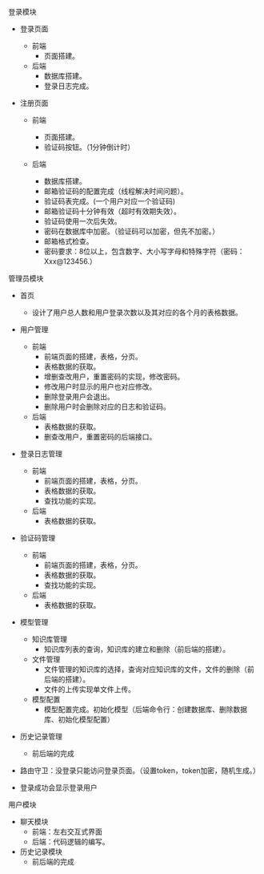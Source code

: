 登录模块

* 登录页面

  * 前端
    * 页面搭建。
  * 后端
    * 数据库搭建。
    * 登录日志完成。
* 注册页面

  * 前端

    * 页面搭建。
    * 验证码按钮。（1分钟倒计时）
  * 后端

    * 数据库搭建。
    * 邮箱验证码的配置完成（线程解决时间问题）。
    * 验证码表完成。(一个用户对应一个验证码)
    * 邮箱验证码十分钟有效（超时有效期失效）。
    * 验证码使用一次后失效。
    * 密码在数据库中加密。（验证码可以加密，但先不加密。）
    * 邮箱格式检查。
    * 密码要求：8位以上，包含数字、大小写字母和特殊字符（密码：Xxx@123456.）

管理员模块

* 首页
  * 设计了用户总人数和用户登录次数以及其对应的各个月的表格数据。

* 用户管理
  * 前端
    * 前端页面的搭建，表格，分页。
    * 表格数据的获取。
    * 增删查改用户，重置密码的实现，修改密码。
    * 修改用户时显示的用户也对应修改。
    * 删除登录用户会退出。
    * 删除用户时会删除对应的日志和验证码。
  * 后端
    * 表格数据的获取。
    * 删查改用户，重置密码的后端接口。
* 登录日志管理
  * 前端
    * 前端页面的搭建，表格，分页。
    * 表格数据的获取。
    * 查找功能的实现。
  * 后端
    * 表格数据的获取。
* 验证码管理	
  * 前端
    * 前端页面的搭建，表格，分页。
    * 表格数据的获取。
    * 查找功能的实现。
  * 后端
    * 表格数据的获取。
* 模型管理
  * 知识库管理
    * 知识库列表的查询，知识库的建立和删除（前后端的搭建）。
  * 文件管理
    * 文件管理的知识库的选择，查询对应知识库的文件，文件的删除（前后端的搭建）。
    * 文件的上传实现单文件上传。
  * 模型配置
    * 模型配置完成。初始化模型（后端命令行：创建数据库、删除数据库、初始化模型配置）
* 历史记录管理
  * 前后端的完成



* 路由守卫：没登录只能访问登录页面。（设置token，token加密，随机生成。）
* 登录成功会显示登录用户



用户模块

* 聊天模块
  * 前端：左右交互式界面
  * 后端：代码逻辑的编写。
* 历史记录模块
  * 前后端的完成





